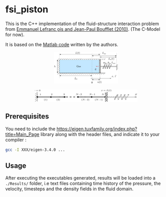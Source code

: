 # fsi_piston

This is the C++ implementation of the fluid-structure interaction problem from [Emmanuel Lefranc¸ois and Jean-Paul Boufflet (2010)](http://dx.doi.org/10.1137/090758313). (The C-Model for now).

It is based on the  [Matlab code](http://www.utc.fr/~elefra02/ifs/funcref.html) written by the authors.


<p align="center">
  <a href="https://github.com/azzeddinetiba/fsi_piston">
    <img src="References/figure_gas_chamber.jpg" alt="Logo" width="200" height="100">
  </a>

</p>

<p align="center">
  <a href="https://github.com/azzeddinetiba/fsi_piston">
    <img src="References/meshes.jpg" alt="Logo" width="320" height="40">
  </a>

</p>

## Prerequisites

You need to include the https://eigen.tuxfamily.org/index.php?title=Main_Page library along with the header files, and indicate it to your compiler :
```sh
gcc -I XXX/eigen-3.4.0 ...
```
## Usage

After executing the executables generated, results will be loaded into a ``` ./Results/``` folder, i.e text files containing time history of the pressure, the velocity, timesteps and the density fields in the fluid domain.


